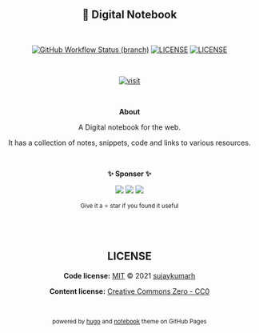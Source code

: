 <div align="center">

## 📘 Digital Notebook

<br>

[![GitHub Workflow Status (branch)](https://img.shields.io/github/workflow/status/sujaykumarh/notebook/build-push/main)](https://github.com/sujaykumarh/notebook/actions)
[![LICENSE](https://img.shields.io/badge/code%20license-MIT-blue?logo=github&color=blue)](https://github.com/sujaykumarh/notebook/blob/main/LICENSE)
[![LICENSE](https://img.shields.io/badge/content%20license-CC0-478277?logo=github)](https://github.com/sujaykumarh/notebook/blob/main/LICENSE-CONTENT)

<br>

[![visit](https://img.shields.io/badge/🔗%20Visit-notebook.sujaykumarh.com-blue?style=for-the-badge&logo=link)](https://notebook.sujaykumarh.com/?utm_source=github&utm_medium=readme&utm_campaign=view-notebook)

<br>

**About**

A Digital notebook for the web.

It has a collection of notes, snippets, code and links to various resources.

<br>

**✨ Sponser ✨**

[![](https://img.shields.io/badge/sponsor-30363D?style=for-the-badge&logo=GitHub-Sponsors&logoColor=#white)](https://github.com/sponsors/sujaykumarh/)
[![](https://img.shields.io/badge/kofi-%23579fbf.svg?&style=for-the-badge&logo=ko-fi&logoColor=white)](https://ko-fi.com/sujaykumarh)
[![](https://img.shields.io/badge/buy%20me%20a%20coffee-%23f7ba56.svg?&style=for-the-badge&logo=buy-me-a-coffee&logoColor=black)](https://buymeacoffee.com/sujaykumarh)

<sub>Give it a ⭐ star if you found it useful</sub>


<br>
<br>

## LICENSE

**Code license:** [MIT](https://github.com/sujaykumarh/notebook/blob/main/LICENSE)  © 2021 [sujaykumarh](https://sujaykumarh.com)

**Content license:** [Creative Commons Zero - CC0](https://github.com/sujaykumarh/notebook/blob/main/LICENSE-CONTENT)

<br>
<!-- <br> -->

<sub>powered by [hugo](https://gohugo.io) and [notebook](https://github.com/sujaykumarh/hugo-notebook) theme on GitHub Pages</sub>

</div>
